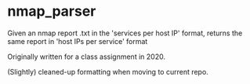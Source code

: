 # nmap_parser

Given an nmap report .txt in the 'services per host IP' format, returns the same report in 'host IPs per service' format

Originally written for a class assignment in 2020.

(Slightly) cleaned-up formatting when moving to current repo.
